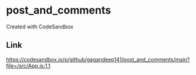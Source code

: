 # post_and_comments
Created with CodeSandbox

## Link
https://codesandbox.io/p/github/gagandeep141/post_and_comments/main?file=/src/App.js:1,1
